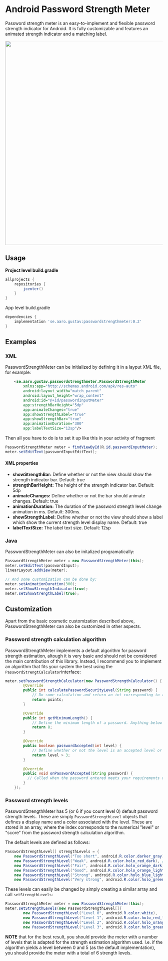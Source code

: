 # Android Password Strength Meter

Password strength meter is an easy-to-implement and flexible password strength indicator for Android. It is fully customizable and features an animated strength indicator and a matching label. 

<img src="https://s2.gifyu.com/images/ezgif.com-gif-makerb90cdc0bcfb522cb.gif" width="650">

## Usage

**Project level build.gradle**

~~~~gradle
allprojects {
    repositories {
        jcenter()
    }
}
~~~~

App level build.gradle

~~~~gradle
dependencies {
    implementation 'se.aaro.gustav:passwordstrengthmeter:0.2'
}
~~~~

## Examples

### XML

PasswordStrengthMeter can be initialized by defining it in a layput XML file, for example:

~~~~xml
    <se.aaro.gustav.passwordstrengthmeter.PasswordStrengthMeter 
        xmlns:app="http://schemas.android.com/apk/res-auto"
        android:layout_width="match_parent"
        android:layout_height="wrap_content"
        android:id="@+id/passwordInputMeter"
        app:strengthBarHeight="5dp" 
        app:animateChanges="true"
        app:showStrengthLabel="true"
        app:showStrengthBar="true"
        app:animationDuration="300"
        app:labelTextSize="12sp"/>
~~~~

Then all you have to do is to set it up like this in your activity of fragment

~~~~java
PasswordStrengthMeter meter = findViewById(R.id.passwordInputMeter);
meter.setEditText(passwordInputEditText);
~~~~

#### XML properties
* **showStrengthBar:** Define whether or not the view should show the strength indicator bar. Default: true
* **strengthBarHeight:** The height of the strength indicator bar. Default: 5dp
* **animateChanges:** Define whether or not the bar should animate changes. Default: true
* **animationDuration:** The duration of the password strength level change animation in ms. Default: 300ms. 
* **showStrengthLabel:** Define whether or not the view should show a label which show the current strength level display name. Default: true
* **labelTextSize:** The label text size. Default: 12sp

### Java
PasswordStrengthMeter can also be initalized programatically:

~~~~java
PasswordStrengthMeter meter = new PasswordStrengthMeter(this);
meter.setEditText(passwordInput);
linearLayout.addView(meter);

// And some customization can be done by: 
meter.setAnimationDuration(300); 
meter.setShowStrengthIndicator(true); 
meter.setShowStrengthLabel(true);
~~~~

## Customization
Apart from the basic cosmetic customization described above, PasswordStrengthMeter can also be customized in other aspects.

### Password strength calculation algorithm

PasswordStrengthMeter implements a default algorithm for pasword strength estimation, altough it is very basic and should not be considered the main contribution of this library. Instead, I recommend you to implement an algorithm that fits your system the best using the `PasswordStrengtCalculator`interface: 

~~~~java
meter.setPasswordStrengthCalculator(new PasswordStrengthCalculator() {
        @Override
        public int calculatePasswordSecurityLevel(String password) {
            // Do some calculation and return an int corresponding to the "points" or "level" the user password got
            return points;
        }

        @Override
        public int getMinimumLength() {
            // Define the minimum length of a password. Anything below this should always yield a score of 0
            return 8;
        }

        @Override
        public boolean passwordAccepted(int level) {
            // Define whether or not the level is an accepted level or not. 
            return level > 3;
        }

        @Override
        public void onPasswordAccepted(String password) {
          // Called when the password entered meets your requirements of length and strength levels
        }
    });
~~~~

### Password strength levels

PasswordStrengthMeter has 5 (or 6 if you count level 0) default password strength levels. These are simply `PasswordStrengthLevel` objects that defines a display name and a color associated with the level. These are stored in an array, where the index corresponds to the numerical "level" or "score" from the password strength calculation algorithm. 

The default levels are defined as follows:

~~~~java
PasswordStrengthLevel[] strengthLevels = {
    new PasswordStrengthLevel("Too short", android.R.color.darker_gray), // level 0
    new PasswordStrengthLevel("Weak", android.R.color.holo_red_dark), // level 1
    new PasswordStrengthLevel("Fair", android.R.color.holo_orange_dark), // level 2
    new PasswordStrengthLevel("Good", android.R.color.holo_orange_light), // level 3
    new PasswordStrengthLevel("Strong", android.R.color.holo_blue_light), // level 4
    new PasswordStrengthLevel("Very strong", android.R.color.holo_green_dark)}; // level 5
~~~~

These levels can easily be changed by simply creating a similar array and call `setStrengthLevels`:

~~~~java
PasswordStrengthMeter meter = new PasswordStrengthMeter(this);
meter.setStrengthLevels(new PasswordStrengthLevel[]{
        new PasswordStrengthLevel("Level 0", android.R.color.white),
        new PasswordStrengthLevel("Level 1", android.R.color.holo_red_light),
        new PasswordStrengthLevel("Level 2", android.R.color.holo_orange_light),
        new PasswordStrengthLevel("Level 3", android.R.color.holo_green_light)});
~~~~

**NOTE** that for the best result, you should provide the meter with a number of levels that is adapted for the strength estimation algorithm used. I.e. if the algorithm yields a level between 0 and 5 (as the default implementation), you should provide the meter with a total of 6 strength levels. 









